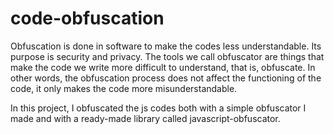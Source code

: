 # code-obfuscation
Obfuscation is done in software to make the codes less understandable.
Its purpose is security and privacy. 
The tools we call obfuscator are things that make the code we write more difficult to understand, that is, obfuscate.
In other words, the obfuscation process does not affect the functioning of the code, it only makes the code more misunderstandable.

In this project, I obfuscated the js codes both with a simple obfuscator I made and with a ready-made library called javascript-obfuscator.
